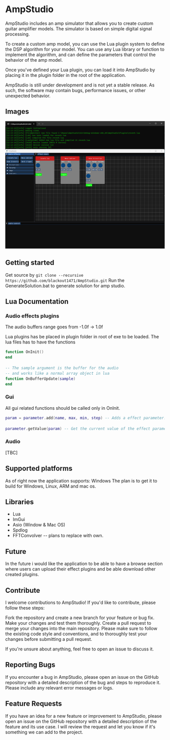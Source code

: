 # AmpStudio
AmpStudio includes an amp simulator that allows you to create custom guitar amplifier models. The simulator is based on simple digital signal processing.

To create a custom amp model, you can use the Lua plugin system to define the DSP algorithm for your model. You can use any Lua library or function to implement the algorithm, and can define the parameters that control the behavior of the amp model.

Once you've defined your Lua plugin, you can load it into AmpStudio by placing it in the plugin folder in the root of the application.

AmpStudio is still under development and is not yet a stable release. As such, the software may contain bugs, performance issues, or other unexpected behavior.

## Images
![Alt text](git-resources/preview-1.png "Connected device and plugin window")

## Getting started
Get source by ```git clone --recursive https://github.com/blackout1471/AmpStudio.git```
Run the GenerateSolution.bat to generate solution for amp studio.

## Lua Documentation
### Audio effects plugins
The audio buffers range goes from -1.0f -> 1.0f

Lua plugins has be placed in plugin folder in root of exe to be loaded.
The lua files has to have the functions
```lua
function OnInit()
end

-- The sample argument is the buffer for the audio
-- and works like a normal array object in lua
function OnBufferUpdate(sample)
end
```

### Gui
All gui related functions should be called only in OnInit.
```lua
param = parameter.add(name, max, min, step) -- Adds a effect parameter.

parameter.getValue(param) -- Get the current value of the effect parameter.
```
### Audio
[TBC]

## Supported platforms
As of right now the application supports: Windows
The plan is to get it to build for Windows, Linux, ARM and mac os.

## Libraries
* Lua
* ImGui
* Asio (Window & Mac OS)
* Spdlog
* FFTConvolver -- plans to replace with own.

## Future
In the future i would like the application to be able to have a browse section where users can upload their effect plugins and be able download other created plugins.

## Contribute
I welcome contributions to AmpStudio! If you'd like to contribute, please follow these steps:

Fork the repository and create a new branch for your feature or bug fix.
Make your changes and test them thoroughly.
Create a pull request to merge your changes into the main repository.
Please make sure to follow the existing code style and conventions, and to thoroughly test your changes before submitting a pull request.

If you're unsure about anything, feel free to open an issue to discuss it.

## Reporting Bugs
If you encounter a bug in AmpStudio, please open an issue on the GitHub repository with a detailed description of the bug and steps to reproduce it. Please include any relevant error messages or logs.

## Feature Requests
If you have an idea for a new feature or improvement to AmpStudio, please open an issue on the GitHub repository with a detailed description of the feature and its use case. I will review the request and let you know if it's something we can add to the project.
